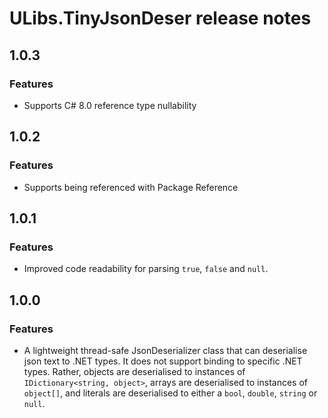# ULibs.TinyJsonDeser release notes

## 1.0.3

### Features

- Supports C# 8.0 reference type nullability  

## 1.0.2

### Features

- Supports being referenced with Package Reference

## 1.0.1

### Features

- Improved code readability for parsing `true`, `false` and `null`.

## 1.0.0

### Features

- A lightweight thread-safe JsonDeserializer class that can deserialise json text to .NET types. It does not support binding to specific .NET types. Rather, objects are deserialised to instances of `IDictionary<string, object>`, arrays are deserialised to instances of `object[]`, and literals are deserialised to either a `bool`, `double`, `string` or `null`.
